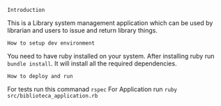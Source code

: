 
``Introduction``

This is a Library system management application which can be used by librarian and users to issue and return library things.

``How to setup dev environment``

You need to have ruby installed on your system.
After installing ruby run `bundle install`. It will install all the required dependencies.

``How to deploy and run``

For tests run this commanad `rspec`
For Application run `ruby src/biblioteca_application.rb`
